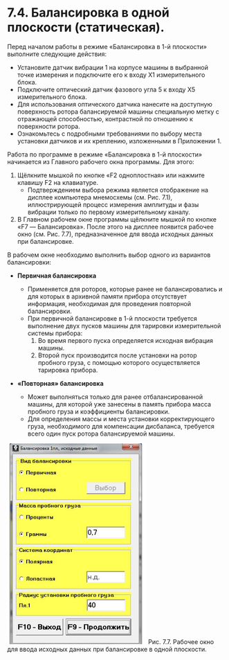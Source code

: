 # 7.4. Балансировка в одной плоскости (статическая).

Перед началом работы в режиме «Балансировка в 1-й плоскости» выполните следующие действия:

- Установите датчик вибрации 1 на корпусе машины в выбранной точке измерения и подключите его к входу Х1 измерительного блока.
- Подключите оптический датчик фазового угла 5 к входу Х5 измерительного блока.
- Для использования оптического датчика нанесите на доступную поверхность ротора балансируемой машины специальную метку с отражающей способностью, контрастной по отношению к поверхности ротора.
- Ознакомьтесь с подробными требованиями по выбору места установки датчиков и их креплению, изложенными в Приложении 1.

Работа по программе в режиме «Балансировка в 1-й плоскости» начинается из Главного рабочего окна программы. Для этого:

1. Щёлкните мышкой по кнопке «F2 одноплостная» или нажмите клавишу F2 на клавиатуре.
   - Подтверждением выбора режима является отображение на дисплее компьютера мнемосхемы (см. Рис. 7.1), иллюстрирующей процесс измерения амплитуды и фазы вибрации только по первому измерительному каналу.
2. В Главном рабочем окне программы щёлкните мышкой по кнопке «F7 — Балансировка». После этого на дисплее появится рабочее окно (см. Рис. 7.7), предназначенное для ввода исходных данных при балансировке.

В рабочем окне необходимо выполнить выбор одного из вариантов балансировки:

- **Первичная балансировка**
  - Применяется для роторов, которые ранее не балансировались и для которых в архивной памяти прибора отсутствует информация, необходимая для проведения повторной балансировки.
  - При первичной балансировке в 1-й плоскости требуется выполнение двух пусков машины для тарировки измерительной системы прибора:
    1. Во время первого пуска определяется исходная вибрация машины.
    2. Второй пуск производится после установки на ротор пробного груза, с помощью которого осуществляется тарировка прибора.

- **«Повторная» балансировка**
  - Может выполняться только для ранее отбалансированной машины, для которой уже занесены в память прибора масса пробного груза и коэффициенты балансировки.
  - Для определения массы и места установки корректирующего груза, необходимого для компенсации дисбаланса, требуется всего один пуск ротора балансируемой машины.

![alt text](image-3.png)
Рис. 7.7. Рабочее окно для ввода исходных данных при балансировке в одной плоскости.